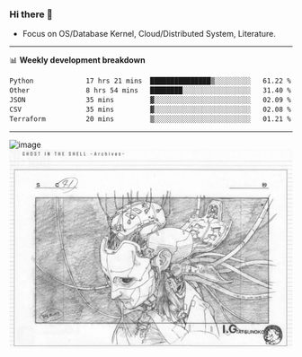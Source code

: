 ### Hi there 👋
<!-- * Daily Meditation via Leetcode/Competitive-Programming. -->
* Focus on OS/Database Kernel, Cloud/Distributed System, Literature.

-------

📊 **Weekly development breakdown**
<!--START_SECTION:waka-->

```txt
Python             17 hrs 21 mins  ███████████████▒░░░░░░░░░   61.22 %
Other              8 hrs 54 mins   ████████░░░░░░░░░░░░░░░░░   31.40 %
JSON               35 mins         ▓░░░░░░░░░░░░░░░░░░░░░░░░   02.09 %
CSV                35 mins         ▓░░░░░░░░░░░░░░░░░░░░░░░░   02.08 %
Terraform          20 mins         ▒░░░░░░░░░░░░░░░░░░░░░░░░   01.21 %
```

<!--END_SECTION:waka-->

-------

<!-- [![Leetcode Stats](https://leetcard.jacoblin.cool/hzhang413?font=Fira+Mono)](https://leetcode.com/fxrc) -->
![image](./cyberpunk-ghost-in-the-shell.gif)
![image](./gis-archive.png)
